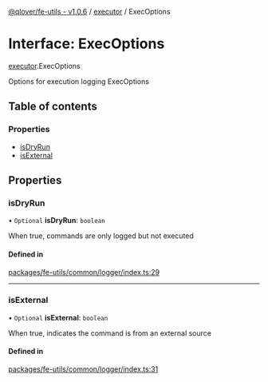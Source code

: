 [@qlover/fe-utils - v1.0.6](../README.md) / [executor](../modules/executor.md) / ExecOptions

# Interface: ExecOptions

[executor](../modules/executor.md).ExecOptions

Options for execution logging
 ExecOptions

## Table of contents

### Properties

- [isDryRun](executor.ExecOptions.md#isdryrun)
- [isExternal](executor.ExecOptions.md#isexternal)

## Properties

### isDryRun

• `Optional` **isDryRun**: `boolean`

When true, commands are only logged but not executed

#### Defined in

[packages/fe-utils/common/logger/index.ts:29](https://github.com/qlover/fe-base/blob/9c83c9119a4a7dab713ef9563531279977b67683/packages/fe-utils/common/logger/index.ts#L29)

___

### isExternal

• `Optional` **isExternal**: `boolean`

When true, indicates the command is from an external source

#### Defined in

[packages/fe-utils/common/logger/index.ts:31](https://github.com/qlover/fe-base/blob/9c83c9119a4a7dab713ef9563531279977b67683/packages/fe-utils/common/logger/index.ts#L31)
